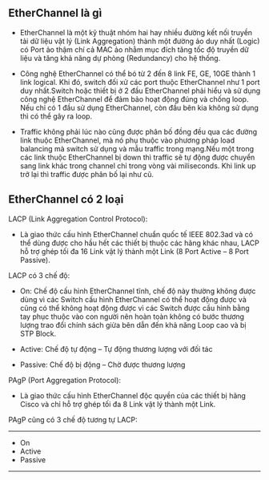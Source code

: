 ## EtherChannel là gì 

- EtherChannel là một kỹ thuật nhóm hai hay nhiều đường kết nối truyền tải dữ liệu vật lý (Link Aggregation) thành một đường ảo duy nhất (Logic) có Port ảo thậm chí cả MAC ảo nhằm mục đích tăng tốc độ truyền dữ liệu và tăng khả năng dự phòng (Redundancy) cho hệ thống.

- Công nghệ EtherChannel có thể bó từ 2 đến 8 link FE, GE, 10GE thành 1 link logical. Khi đó, switch đối xử các port thuộc EtherChannel như 1 port duy nhất.Switch hoặc thiết bị ở 2 đầu EtherChannel phải hiểu và sử dụng công nghệ EtherChannel để đảm bảo hoạt động đúng và chống loop. Nếu chỉ có 1 đầu sử dụng EtherChannel, còn đầu bên kia không sử dụng thì có thể gây ra loop.

- Traffic không phải lúc nào cũng được phân bố đồng đều qua các đường link thuộc EtherChannel, mà nó phụ thuộc vào phương pháp load balancing mà switch sử dụng và mẫu traffic trong mạng.Nếu một trong các link thuộc EtherChannel bị down thì traffic sẽ tự động được chuyển sang link khác trong channel chỉ trong vòng vài miliseconds. Khi link up trở lại thì traffic được phân bố lại như cũ.

## EtherChannel có 2 loại

LACP (Link Aggregation Control Protocol):

- Là giao thức cấu hình EtherChannel chuẩn quốc tế IEEE 802.3ad và có thể dùng được cho hầu hết các thiết bị thuộc các hãng khác nhau, LACP hỗ trợ ghép tối đa 16 Link vật lý thành một Link (8 Port Active – 8 Port Passive).

LACP có 3 chế độ:

- On: Chế độ cấu hình EtherChannel tĩnh, chế độ này thường không được dùng vì các Switch cấu hình EtherChannel có thể hoạt động được và cũng có thể không hoạt động được vì các Switch được cầu hình bằng tay phục thuộc vào con người nên hoàn toàn không có bước thương lượng trao đổi chính sách giừa bên dẫn đến khả năng Loop cao và bị STP Block.

- Active: Chế độ tự động – Tự động thương lượng với đối tác

- Passive: Chế độ bị động – Chờ được thương lượng

PAgP (Port Aggregation Protocol):

- Là giao thức cấu hình EtherChannel độc quyền của các thiết bị hãng Cisco và chỉ hỗ trợ ghép tối đa 8 Link vật lý thành một Link.

PAgP cũng có 3 chế độ tương tự LACP:

---
- On
- Active
- Passive
---


